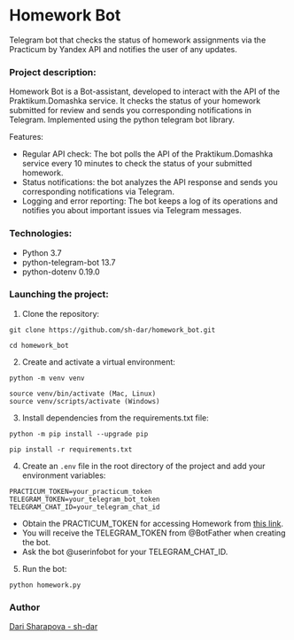 # Homework Bot
Telegram bot that checks the status of homework assignments via the Practicum by Yandex API and notifies the user of any updates. 

### Project description:
Homework Bot is a Bot-assistant, developed to interact with the API of the Praktikum.Domashka service. It checks the status of your homework submitted for review and sends you corresponding notifications in Telegram.
Implemented using the python telegram bot library.

Features:
- Regular API check: The bot polls the API of the Praktikum.Domashka service every 10 minutes to check the status of your submitted homework.
- Status notifications: the bot analyzes the API response and sends you corresponding notifications via Telegram.
- Logging and error reporting: The bot keeps a log of its operations and notifies you about important issues via Telegram messages.

### Technologies:

- Python 3.7
- python-telegram-bot 13.7
- python-dotenv 0.19.0

### Launching the project:

1. Clone the repository:

```
git clone https://github.com/sh-dar/homework_bot.git

cd homework_bot
```

2. Create and activate a virtual environment:

```
python -m venv venv

source venv/bin/activate (Mac, Linux)
source venv/scripts/activate (Windows)
```

3. Install dependencies from the requirements.txt file:

```
python -m pip install --upgrade pip

pip install -r requirements.txt
```

4. Create an `.env` file in the root directory of the project and add your environment variables:

```
PRACTICUM_TOKEN=your_practicum_token
TELEGRAM_TOKEN=your_telegram_bot_token
TELEGRAM_CHAT_ID=your_telegram_chat_id
```
- Obtain the PRACTICUM_TOKEN for accessing Homework from [this link](https://oauth.yandex.ru/authorize?response_type=token&client_id=1d0b9dd4d652455a9eb710d450ff456a).
- You will receive the TELEGRAM_TOKEN from @BotFather when creating the bot.
- Ask the bot @userinfobot for your TELEGRAM_CHAT_ID.

5. Run the bot:

```
python homework.py
```

### Author
[Dari Sharapova - sh-dar](https://github.com/sh-dar)
